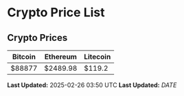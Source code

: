 # Crypto Price List

## Crypto Prices
| Bitcoin | Ethereum | Litecoin |
| ------- | -------- | -------- |
| $88877 | $2489.98 | $119.2 |
**Last Updated:** 2025-02-26 03:50 UTC
**Last Updated:** $DATE$
